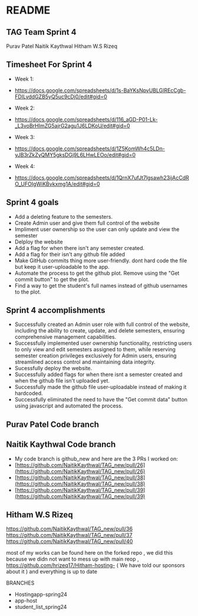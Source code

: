 # README

## TAG Team Sprint 4
Purav Patel
Naitik Kaythwal
Hitham W.S Rizeq

## Timesheet For Sprint 4
* Week 1:
* https://docs.google.com/spreadsheets/d/1s-BaYKsNpvUBLGlREcCgb-FDILyddGZB5yQ5uc9cDj0/edit#gid=0

* Week 2:
* https://docs.google.com/spreadsheets/d/116_aGD-P01-Lk-_L3voBrHImZG5ajrG2agu1J6LDKoU/edit#gid=0

* Week 3:
* https://docs.google.com/spreadsheets/d/1Z5KomWh4c5LDn-yJB3rZkZyQMY5gksDGj9L6LHwLEOo/edit#gid=0

* Week 4:
* https://docs.google.com/spreadsheets/d/1QrnX7ufJt7lgsawh23ijAcCdRO_UFOIgWiKBvkxmg1A/edit#gid=0


## Sprint 4 goals
* Add a deleting feature to the semesters.
* Create Admin user and give them full control of the website
* Impliment user ownership so the user can only update and view the semester
* Delploy the website
* Add a flag for when there isn't any semester created.
* Add a flag for their isn't any github file added
* Make GitHub commits thing more user-friendly. dont hard code the file but keep it user-uploadable to the app. 
* Automate the process to get the github plot. Remove using the "Get commit button" to get the plot.
* Find a way to get the student's full names instead of github usernames to the plot.
  


## Sprint 4 accomplishments
* Successfully created an Admin user role with full control of the website, including the ability to create, update, and delete semesters, ensuring comprehensive management capabilities.
* Successfully implemented user ownership functionality, restricting users to only view and edit semesters assigned to them, while reserving semester creation privileges exclusively for Admin users, ensuring streamlined access control and maintaining data integrity.
* Sucessfully deploy the website.
* Successfully added flags for when there isnt a semester created and when the github file isn't uploaded yet.
* Successfully made the github file user-uploadable instead of making it hardcoded.
* Successfully eliminated the need to have the "Get commit data" button using javascript and automated the process.


## Purav Patel Code branch


## Naitik Kaythwal Code branch
* My code branch is github_new and here are the 3 PRs I worked on:
* [https://github.com/NaitikKaythwal/TAG_new/pull/26](https://github.com/NaitikKaythwal/TAG_new/pull/26)
* [https://github.com/NaitikKaythwal/TAG_new/pull/38](https://github.com/NaitikKaythwal/TAG_new/pull/38)
* [https://github.com/NaitikKaythwal/TAG_new/pull/39](https://github.com/NaitikKaythwal/TAG_new/pull/39)

## Hitham W.S Rizeq 
https://github.com/NaitikKaythwal/TAG_new/pull/36
https://github.com/NaitikKaythwal/TAG_new/pull/37
https://github.com/NaitikKaythwal/TAG_new/pull/40

most of my works can be found here on the forked repo , we did this because we didn not want to mess up with main reop , https://github.com/hrizeq17/Hitham-hosting-
( We have told our sponsors about it )  and everything is up to date 

BRANCHES 
- Hostingapp-spring24
- app-host
- student_list_spring24


  
